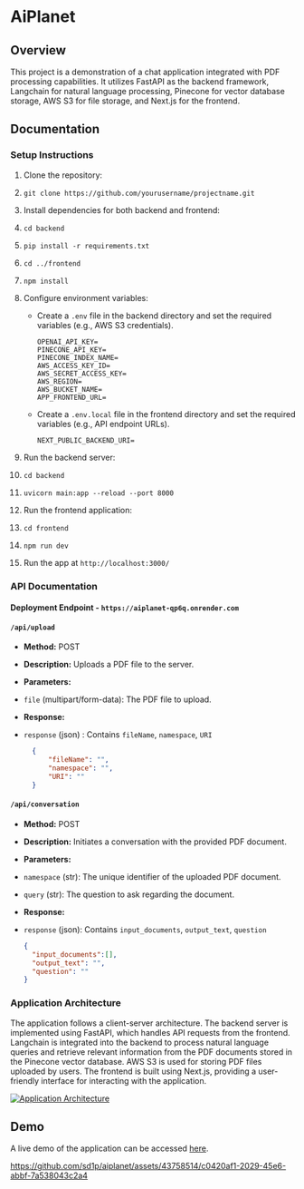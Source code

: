 # AiPlanet

## Overview

This project is a demonstration of a chat application integrated with PDF processing capabilities. It utilizes FastAPI as the backend framework, Langchain for natural language processing, Pinecone for vector database storage, AWS S3 for file storage, and Next.js for the frontend.

## Documentation

### Setup Instructions

1. Clone the repository:
2. `git clone https://github.com/yourusername/projectname.git`
3. Install dependencies for both backend and frontend:
4. `cd backend`
5. `pip install -r requirements.txt`
6. `cd ../frontend`
7. `npm install`
8. Configure environment variables:
   - Create a `.env` file in the backend directory and set the required variables (e.g., AWS S3 credentials).

        ```env
        OPENAI_API_KEY=
        PINECONE_API_KEY=
        PINECONE_INDEX_NAME=
        AWS_ACCESS_KEY_ID=
        AWS_SECRET_ACCESS_KEY=
        AWS_REGION= 
        AWS_BUCKET_NAME=
        APP_FRONTEND_URL=
        ```

   - Create a `.env.local` file in the frontend directory and set the required variables (e.g., API endpoint URLs).

        ```env
        NEXT_PUBLIC_BACKEND_URI=
        ```

9. Run the backend server:
10. `cd backend`
11. `uvicorn main:app --reload --port 8000`
12. Run the frontend application:
13. `cd frontend`
14. `npm run dev`
15. Run the app at `http://localhost:3000/`

### API Documentation

#### Deployment Endpoint - `https://aiplanet-qp6q.onrender.com`

#### `/api/upload`

- **Method:** POST
- **Description:** Uploads a PDF file to the server.
- **Parameters:**
- `file` (multipart/form-data): The PDF file to upload.
- **Response:**
- `response` (json) : Contains `fileName`, `namespace`, `URI`
  
  ```json
    {
        "fileName": "",
        "namespace": "",
        "URI": ""
    }
  ```

#### `/api/conversation`

- **Method:** POST
- **Description:** Initiates a conversation with the provided PDF document.
- **Parameters:**
- `namespace` (str): The unique identifier of the uploaded PDF document.
- `query` (str): The question to ask regarding the document.
- **Response:**
- `response` (json): Contains `input_documents`, `output_text`, `question`
  
  ```json
  {
    "input_documents":[],
    "output_text": "",
    "question": ""
  }
  ```

### Application Architecture

The application follows a client-server architecture. The backend server is implemented using FastAPI, which handles API requests from the frontend. Langchain is integrated into the backend to process natural language queries and retrieve relevant information from the PDF documents stored in the Pinecone vector database. AWS S3 is used for storing PDF files uploaded by users. The frontend is built using Next.js, providing a user-friendly interface for interacting with the application.

[![Application Architecture](https://i.postimg.cc/661NxvJV/pdflow2.png)](https://postimg.cc/0rm4prNr)

## Demo

A live demo of the application can be accessed [here](https://drive.google.com/file/d/1BsXxbTly-duj3FzifwMqZWOcROG4q3CJ/view?usp=sharing).

https://github.com/sd1p/aiplanet/assets/43758514/c0420af1-2029-45e6-abbf-7a538043c2a4

